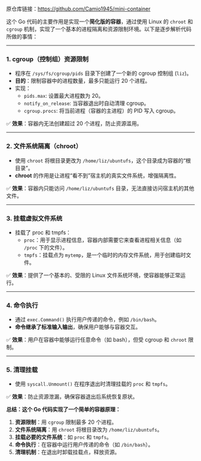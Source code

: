 原仓库链接：https://github.com/Camio1945/mini-container

这个 Go 代码的主要作用是实现一个**简化版的容器**，通过使用 Linux 的 `chroot` 和 `cgroup` 机制，实现了一个基本的进程隔离和资源限制环境。以下是逐步解析代码所做的事情：

------

### 1. **cgroup（控制组）资源限制**

- 程序在 `/sys/fs/cgroup/pids` 目录下创建了一个新的 cgroup 控制组 (`liz`)。
- **目的**：限制容器中的进程数量，最多只能运行 20 个进程。
- 实现：
  - `pids.max`: 设置最大进程数为 20。
  - `notify_on_release`: 当容器退出时自动清理 cgroup。
  - `cgroup.procs`: 将当前进程（容器的主进程）的 PID 写入 cgroup。

✅ **效果**：容器内无法创建超过 20 个进程，防止资源滥用。

------

### 2. **文件系统隔离（chroot）**

- 使用 `chroot` 将根目录更改为 `/home/liz/ubuntufs`，这个目录成为容器的“根目录”。
- **chroot** 的作用是让进程“看不到”宿主机的真实文件系统，增强隔离性。

✅ **效果**：容器内只能访问 `/home/liz/ubuntufs` 目录，无法直接访问宿主机的其他文件。

------

### 3. **挂载虚拟文件系统**

- 挂载了 proc 和 tmpfs：
  - `proc`：用于显示进程信息，容器内部需要它来查看进程相关信息（如 `/proc` 下的文件）。
  - `tmpfs`：挂载点为 `mytemp`，是一个临时的内存文件系统，用于创建临时文件。

✅ **效果**：提供了一个基本的、受限的 Linux 文件系统环境，使容器能够正常运行。

------

### 4. **命令执行**

- 通过 `exec.Command()` 执行用户传递的命令，例如 `/bin/bash`。
- **命令继承了标准输入输出**，确保用户能够与容器交互。

✅ **效果**：用户在容器中能够运行任意命令（如 bash），但受 cgroup 和 `chroot` 限制。

------

### 5. **清理挂载**

- 使用 `syscall.Unmount()` 在程序退出时清理挂载的 `proc` 和 `tmpfs`。

✅ **效果**：防止资源泄漏，确保容器退出后系统恢复原状。



**总结：这个 Go 代码实现了一个简单的容器原理：**

1. **资源限制**：用 `cgroup` 限制最多 20 个进程。
2. **文件系统隔离**：用 `chroot` 将根目录改为 `/home/liz/ubuntufs`。
3. **挂载必要的文件系统**：如 `proc` 和 `tmpfs`。
4. **命令执行**：在容器中运行用户传递的命令（如 `/bin/bash`）。
5. **清理机制**：在退出时卸载挂载点，释放资源。

